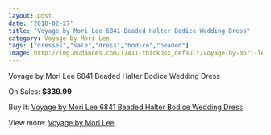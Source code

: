 ```yaml
---
layout: post
date: '2018-02-27'
title: "Voyage by Mori Lee 6841 Beaded Halter Bodice Wedding Dress"
category: Voyage by Mori Lee
tags: ["dresses","sale","dress","bodice","beaded"]
image: http://img.eudances.com/17411-thickbox_default/voyage-by-mori-lee-6841-beaded-halter-bodice-wedding-dress.jpg
---
```

Voyage by Mori Lee 6841 Beaded Halter Bodice Wedding Dress

On Sales: **$339.99**
<a href="https://www.eudances.com/en/voyage-by-mori-lee/5086-voyage-by-mori-lee-6841-beaded-halter-bodice-wedding-dress.html"><amp-img layout="responsive" width="600" height="600" src="//img.eudances.com/17411-thickbox_default/voyage-by-mori-lee-6841-beaded-halter-bodice-wedding-dress.jpg" alt="Voyage by Mori Lee 6841 Beaded Halter Bodice Wedding Dress 0" /></a>
<a href="https://www.eudances.com/en/voyage-by-mori-lee/5086-voyage-by-mori-lee-6841-beaded-halter-bodice-wedding-dress.html"><amp-img layout="responsive" width="600" height="600" src="//img.eudances.com/17412-thickbox_default/voyage-by-mori-lee-6841-beaded-halter-bodice-wedding-dress.jpg" alt="Voyage by Mori Lee 6841 Beaded Halter Bodice Wedding Dress 1" /></a>

Buy it: [Voyage by Mori Lee 6841 Beaded Halter Bodice Wedding Dress](https://www.eudances.com/en/voyage-by-mori-lee/5086-voyage-by-mori-lee-6841-beaded-halter-bodice-wedding-dress.html "Voyage by Mori Lee 6841 Beaded Halter Bodice Wedding Dress")

View more: [Voyage by Mori Lee](https://www.eudances.com/en/47-voyage-by-mori-lee "Voyage by Mori Lee")